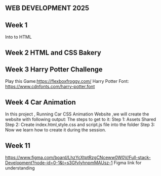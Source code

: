 ## WEB DEVELOPMENT 2025

## Week 1
Into to HTML 

## Week 2 HTML and CSS Bakery 
## Week 3 Harry Potter Challenge

Play this Game:https://flexboxfroggy.com/
Harry Potter Font: https://www.cdnfonts.com/harry-potter.font
## Week 4 Car Animation

In this project , Running Car CSS Animation Website ,we will create the website with
following output:
The steps to get to it:
Step 1: Assets Shared
Step 2: Create index.html,style.css and script.js file into the folder
Step 3:
Now we learn how to create it during the session.

## Week 11 
https://www.figma.com/board/LhzYcXtptRzgCNceww0W0V/Full-stack-Development?node-id=0-1&t=s3GfvIyhnpmMAUsz-1 Figma link for understanding
